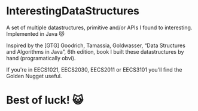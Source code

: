 # InterestingDataStructures
A set of multiple datastructures, primitive and/or APIs I found  to interesting. Implemented in Java :pouting_cat:

Inspired by the [GTG] Goodrich, Tamassia, Goldwasser, “Data Structures and Algorithms in Java”, 6th edition, book I built these datastructures by hand (programatically obvi).

If you're in EECS1021, EECS2030, EECS2011 or EECS3101 you'll find the Golden Nugget useful. 

# Best of luck! :smiley_cat:
 
